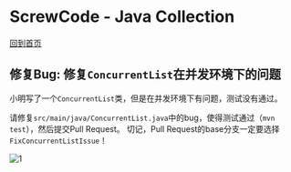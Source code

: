 # ScrewCode - Java Collection 

[回到首页](https://github.com/screwcode/JavaCollection)

## 修复Bug: 修复`ConcurrentList`在并发环境下的问题

小明写了一个`ConcurrentList`类，但是在并发环境下有问题，测试没有通过。

请修复`src/main/java/ConcurrentList.java`中的bug，使得测试通过（`mvn test`），然后提交Pull Request。
切记，Pull Request的base分支一定要选择`FixConcurrentListIssue`！

![1](https://raw.githubusercontent.com/screwcode/SumOfTwoIntegers/master/images/compare-pr.png)
